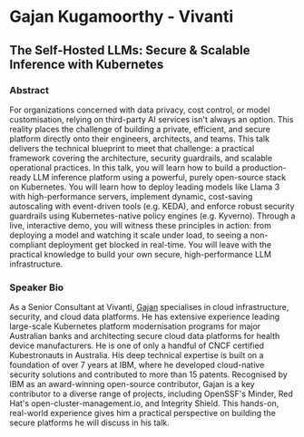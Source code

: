 # Gajan Kugamoorthy - Vivanti
## The Self-Hosted LLMs: Secure & Scalable Inference with Kubernetes
### Abstract
For organizations concerned with data privacy, cost control, or model customisation, relying on third-party AI services isn't always an option. This reality places the challenge of building a private, efficient, and secure platform directly onto their engineers, architects, and teams. This talk delivers the technical blueprint to meet that challenge: a practical framework covering the architecture, security guardrails, and scalable operational practices.
In this talk, you will learn how to build a production-ready LLM inference platform using a powerful, purely open-source stack on Kubernetes. You will learn how to deploy leading models like Llama 3 with high-performance servers, implement dynamic, cost-saving autoscaling with event-driven tools (e.g. KEDA), and enforce robust security guardrails using Kubernetes-native policy engines (e.g. Kyverno).
Through a live, interactive demo, you will witness these principles in action: from deploying a model and watching it scale under load, to seeing a non-compliant deployment get blocked in real-time. You will leave with the practical knowledge to build your own secure, high-performance LLM infrastructure.
### Speaker Bio
As a Senior Consultant at Vivanti, [Gajan](https://au.linkedin.com/in/kgajananan) specialises in cloud infrastructure, security, and cloud data platforms. He has extensive experience leading large-scale Kubernetes platform modernisation programs for major Australian banks and architecting secure cloud data platforms for health device manufacturers. He is one of only a handful of CNCF certified Kubestronauts in Australia.
His deep technical expertise is built on a foundation of over 7 years at IBM, where he developed cloud-native security solutions and contributed to more than 15 patents. Recognised by IBM as an award-winning open-source contributor, Gajan is a key contributor to a diverse range of projects, including OpenSSF's Minder, Red Hat's open-cluster-management.io, and Integrity Shield. This hands-on, real-world experience gives him a practical perspective on building the secure platforms he will discuss in his talk.